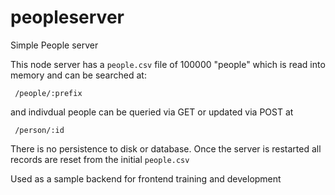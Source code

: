 # peopleserver
Simple People server

This node server has a `people.csv` file of 100000 "people" which is read into memory and can be searched at:

     /people/:prefix
     
and indivdual people can be queried via GET or updated via POST at

     /person/:id
     
There is no persistence to disk or database. Once the server is restarted all records are reset from the initial `people.csv`

Used as a sample backend for frontend training and development
